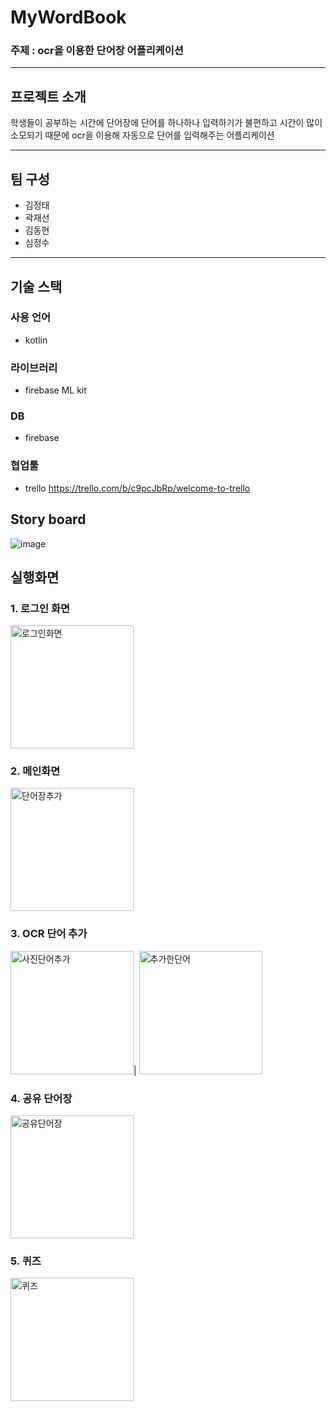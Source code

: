 # MyWordBook 
### 주제 : ocr을 이용한 단어장 어플리케이션<br>
<hr>

## 프로젝트 소개
학생들이 공부하는 시간에 단어장에 단어를 하나하나 입력하기가 불편하고 시간이 많이 소모되기 때문에 ocr을 이용해 자동으로 단어를 입력해주는 어플리케이션
<br>
<hr>

## 팀 구성<br>
* 김정태<br>
* 곽재선<br>
* 김동현<br>
* 심정수<br>
<hr>

## 기술 스택<br>
###  사용 언어<br>
* kotlin

### 라이브러리
* firebase ML kit

### DB
* firebase

### 협업툴
* trello <https://trello.com/b/c9pcJbRp/welcome-to-trello>

## Story board
![image](https://user-images.githubusercontent.com/68904961/143393678-f00a7468-adad-4f74-bebe-2c5d0b1d769e.png)
<br>

## 실행화면

### 1. 로그인 화면
<img width="197" alt="로그인화면" src="https://user-images.githubusercontent.com/68904961/143393881-486bcb1f-2c53-463a-9764-00bbb7deba8f.PNG">

### 2. 메인화면
<img width="197" alt="단어장추가" src="https://user-images.githubusercontent.com/68904961/143393909-2d4b0dba-acc8-4926-b963-5b6de4d709b0.PNG">

### 3. OCR 단어 추가
<img width="197" alt="사진단어추가" src="https://user-images.githubusercontent.com/68904961/143393912-874ace6b-1c2b-424c-b393-1cc84a901562.PNG">|
<img width="197" alt="추가한단어" src="https://user-images.githubusercontent.com/68904961/143393914-afd6abcd-779e-46a5-b6b1-739e474333f3.PNG">

### 4. 공유 단어장
<img width="197" alt="공유단어장" src="https://user-images.githubusercontent.com/68904961/143393905-d9037034-4991-4e8e-8fc3-cfa26625a3db.PNG">

### 5. 퀴즈
<img width="197" alt="퀴즈" src="https://user-images.githubusercontent.com/68904961/143393918-7ffa9111-df54-4990-a7b6-d5b1213ac211.PNG">
<br><br>

